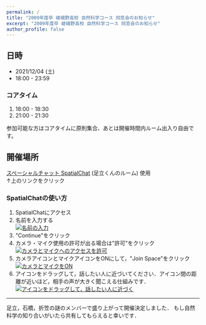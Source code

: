 ```yaml
---
permalink: /
title: "2009年度卒 嵯峨野高校 自然科学コース 同窓会のお知らせ"
excerpt: "2009年度卒 嵯峨野高校 自然科学コース 同窓会のお知らせ"
author_profile: false
---
```


## 日時

- 2021/12/04 (土)
- 18:00 - 23:59

### コアタイム

1. 18:00 - 18:30
2. 21:00 - 21:30

参加可能な方はコアタイムに原則集合、あとは開催時間内ルーム出入り自由です。

## 開催場所

[スペーシャルチャット SpatialChat](https://spatial.chat/s/condmatparty200719) (足立くんのルーム) 使用  
↑上のリンクをクリック

### SpatialChatの使い方

1. SpatialChatにアクセス
2. 名前を入力する  
    [![名前の入力](https://i.gyazo.com/e0773956bef1c26b9c5286d219ccac9b.png)](https://gyazo.com/e0773956bef1c26b9c5286d219ccac9b)
3. "Continue"をクリック
4. カメラ・マイク使用の許可が出る場合は"許可"をクリック  
    [![カメラとマイクへのアクセスを許可](https://i.gyazo.com/63f65c6abedeec8815c938a17d9b0ed9.png)](https://gyazo.com/63f65c6abedeec8815c938a17d9b0ed9)
5. カメラアイコンとマイクアイコンをONにして，"Join Space"をクリック
    [![カメラとマイクをON](https://i.gyazo.com/545f9a6d238f02d7e3b0c45ed53f7e8f.png)](https://gyazo.com/545f9a6d238f02d7e3b0c45ed53f7e8f)
6. アイコンをドラッグして，話したい人に近づいてください．アイコン間の距離が近いほど，相手の声が大きく聞こえる仕組みです．
    [![アイコンをドラッグして，話したい人に近づく](https://i.gyazo.com/3df37653ccd2663809cc9afe8b292ec8.png)](https://gyazo.com/3df37653ccd2663809cc9afe8b292ec8)
    

---

足立，石橋，折笠の謎のメンバーで盛り上がって開催決定しました．
もし自然科学の知り合いがいたら共有してもらえると幸いです．
